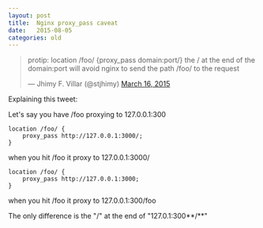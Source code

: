 ```yaml
---
layout: post
title:  Nginx proxy_pass caveat
date:   2015-08-05
categories: old
---
```


<blockquote class="twitter-tweet" lang="en"><p lang="en" dir="ltr">protip: location /foo/ {proxy_pass domain:port/} the / at the end of the domain:port will avoid nginx to send the path /foo/ to the request</p>&mdash; Jhimy F. Villar (@stjhimy) <a href="https://twitter.com/stjhimy/status/577528088243908608">March 16, 2015</a></blockquote>

Explaining this tweet:

Let's say you have /foo proxying to 127.0.0.1:300

    location /foo/ {
        proxy_pass http://127.0.0.1:3000/;
    }

when you hit /foo it proxy to 127.0.0.1:3000/

    location /foo/ {
        proxy_pass http://127.0.0.1:3000;
    }

when you hit /foo it proxy to 127.0.0.1:300/foo

The only difference is the "/" at the end of "127.0.1:300**/**"
